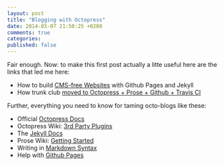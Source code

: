 ```yaml
---
layout: post
title: "Blogging with Octopress"
date: 2014-05-07 21:50:25 +0200
comments: true
categories: 
published: false
---
```


Fair enough. Now: to make this first post actually a litte useful here are the links that led me here:

<!-- more -->

* How to build [CMS-free Websites](http://developmentseed.org/blog/2012/07/27/build-cms-free-websites/) with Github Pages and Jekyll
* How trunk club [moved to Octopress + Prose + Github + Travis CI](http://techblog.trunkclub.com/moving-from-tumblr-to-octopress/)

Further, everything you need to know for taming octo-blogs like these:

* Official [Octopress Docs](http://octopress.org/docs/)
* Octopress Wiki: [3rd Party Plugins](https://github.com/imathis/octopress/wiki/3rd-party-plugins)
* The [Jekyll Docs](http://jekyllrb.com/docs/home/)
* Prose Wiki: [Getting Started](https://github.com/prose/prose/wiki/Getting-Started)
* Writing in [Markdown Syntax](http://daringfireball.net/projects/markdown/syntax)
* Help with [Github Pages](https://help.github.com/categories/20/articles)

